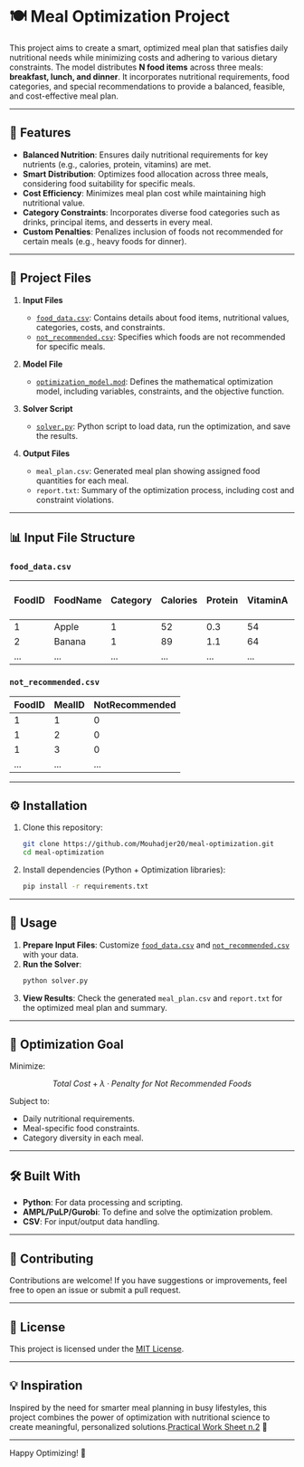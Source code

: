 
# 🍽️ Meal Optimization Project  

This project aims to create a smart, optimized meal plan that satisfies daily nutritional needs while minimizing costs and adhering to various dietary constraints. The model distributes **N food items** across three meals: **breakfast, lunch, and dinner**. It incorporates nutritional requirements, food categories, and special recommendations to provide a balanced, feasible, and cost-effective meal plan.

---

## 🌟 Features
- **Balanced Nutrition**: Ensures daily nutritional requirements for key nutrients (e.g., calories, protein, vitamins) are met.
- **Smart Distribution**: Optimizes food allocation across three meals, considering food suitability for specific meals.
- **Cost Efficiency**: Minimizes meal plan cost while maintaining high nutritional value.
- **Category Constraints**: Incorporates diverse food categories such as drinks, principal items, and desserts in every meal.
- **Custom Penalties**: Penalizes inclusion of foods not recommended for certain meals (e.g., heavy foods for dinner).

---

## 📂 Project Files
1. **Input Files**
   - [`food_data.csv`](food_data.csv): Contains details about food items, nutritional values, categories, costs, and constraints.  
   - [`not_recommended.csv`](not_recommended.csv): Specifies which foods are not recommended for specific meals.

2. **Model File**
   - [`optimization_model.mod`](optimization_model.mod): Defines the mathematical optimization model, including variables, constraints, and the objective function.

3. **Solver Script**
   - [`solver.py`](solver.py): Python script to load data, run the optimization, and save the results.

4. **Output Files**
   - `meal_plan.csv`: Generated meal plan showing assigned food quantities for each meal.
   - `report.txt`: Summary of the optimization process, including cost and constraint violations.

---

## 📊 Input File Structure

### `food_data.csv`
| FoodID | FoodName       | Category | Calories | Protein | VitaminA | Cost (100g) | Max Quantity (100g) |
|--------|----------------|----------|----------|---------|----------|-------------|---------------------|
| 1      | Apple          | 1        | 52       | 0.3     | 54       | 90          | 10                  |
| 2      | Banana         | 1        | 89       | 1.1     | 64       | 65          | 10                  |
| ...    | ...            | ...      | ...      | ...     | ...      | ...         | ...                 |

### `not_recommended.csv`
| FoodID | MealID | NotRecommended |
|--------|--------|----------------|
| 1      | 1      | 0              |
| 1      | 2      | 0              |
| 1      | 3      | 0              |
|...     |...     |...             |

---

## ⚙️ Installation
1. Clone this repository:
   ```bash
   git clone https://github.com/Mouhadjer20/meal-optimization.git
   cd meal-optimization
   ```
2. Install dependencies (Python + Optimization libraries):
   ```bash
   pip install -r requirements.txt
   ```

---

## 🚀 Usage
1. **Prepare Input Files**: Customize [`food_data.csv`](food_data.csv) and [`not_recommended.csv`](not_recommended.csv) with your data.
2. **Run the Solver**:
   ```bash
   python solver.py
   ```
3. **View Results**: Check the generated `meal_plan.csv` and `report.txt` for the optimized meal plan and summary.

---

## 🎯 Optimization Goal
Minimize:  

$$
Total\ Cost + \lambda \cdot Penalty\ for\ Not\ Recommended\ Foods
$$

Subject to:
- Daily nutritional requirements.
- Meal-specific food constraints.
- Category diversity in each meal.

---

## 🛠️ Built With
- **Python**: For data processing and scripting.
- **AMPL/PuLP/Gurobi**: To define and solve the optimization problem.
- **CSV**: For input/output data handling.

---

## 🤝 Contributing
Contributions are welcome! If you have suggestions or improvements, feel free to open an issue or submit a pull request.

---

## 📜 License
This project is licensed under the [MIT License](LICENSE).

---

## 💡 Inspiration
Inspired by the need for smarter meal planning in busy lifestyles, this project combines the power of optimization with nutritional science to create meaningful, personalized solutions.[Practical Work Sheet n.2](dl_tp2_RO_ing_diet_local_search.pdf) 🌱

--- 

Happy Optimizing! 🚀
